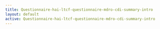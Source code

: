 ```yaml
---
title: Questionnaire-hai-ltcf-questionnaire-mdro-cdi-summary-intro
layout: default
active: Questionnaire-hai-ltcf-questionnaire-mdro-cdi-summary-intro
---
```


